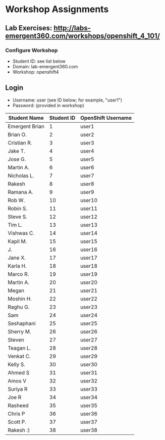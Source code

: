 # Workshop Assignments
## Lab Exercises: http://labs-emergent360.com/workshops/openshift_4_101/
### Configure Workshop
- Student ID: see list below
- Domain: lab-emergent360.com
- Workshop: openshift4

## Login
- Username: user<id> (see ID below; for example, "user1")
- Password: (provided in workshop)

| Student Name | Student ID | OpenShift Username | 
|------------ | ---------------| ---------------|
|	Emergent Brian	|	1	|	user1	|
|	Brian O.	|	2	|	user2	|
|	Cristian R. |	3	|	user3	|
|	Jake T.  |	4	|	user4	|
| Jose G.  |	5	|	user5	|
|	Martin A. |	6	|	user6	|
|	Nicholas L. |	7	|	user7	|
|	Rakesh |	8	|	user8	|
| Ramana A.  |	9	|	user9	|
|	Rob W.  |	10	|	user10	|
|	Robin S. |	11	|	user11	|
| Steve S. | 12 | user12 |
| Tim L. | 13 | user13 |
| Vishwas C. | 14 | user14 |
| Kapil M. | 15 | user15 |
| J. | 16 | user16 |
| Jane X. | 17 | user17 |
| Karla H. | 18 | user18 |  
| Marco R. | 19 | user19 |  
| Martin A. | 20 | user20 |  
| Megan | 21 | user21 |
| Moshin H. | 22 | user22 |
| Raghu G. | 23 | user23 |
| Sam | 24 | user24 |
| Seshaphani| 25 | user25 |
| Sherry M. | 26 | user26 |
| Steven | 27 | user27 |
| Teagan L. | 28 | user28 |
| Venkat C. | 29 | user29 |
| Kelly S. | 30 | user30 |
| Ahmed S | 31 | user31 |
| Amos V| 32 | user32 |
| Suriya R| 33 | user33 |
| Joe R| 34 | user34 |
| Rasheed | 35 | user35 |  
| Chris P | 36 | user36 |
| Scott P. | 37 | user37 |
| Rakesh :) | 38 | user38 |
  
  

